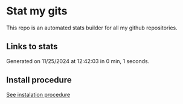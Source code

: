 # Stat my gits

This repo is an automated stats builder for all my github repositories.

## Links to stats


Generated on 11/25/2024 at 12:42:03 in 0 min, 1 seconds.

## Install procedure

[See instalation procedure](./src/install.md)

